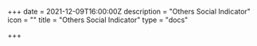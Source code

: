 +++
date = 2021-12-09T16:00:00Z
description = "Others Social Indicator"
icon = ""
title = "Others Social Indicator"
type = "docs"

+++
